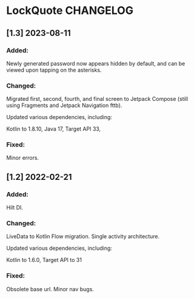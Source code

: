 # LockQuote CHANGELOG

## [1.3] 2023-08-11

### Added:
Newly generated password now appears hidden by default, and can be viewed upon tapping on the asterisks.

### Changed:
Migrated first, second, fourth, and final screen to Jetpack Compose (still using Fragments and Jetpack Navigation fttb).

Updated various dependencies, including:

Kotlin to 1.8.10,
Java 17,
Target API 33,

### Fixed:
Minor errors.

## [1.2] 2022-02-21

### Added:
Hilt DI.

### Changed:
LiveData to Kotlin Flow migration.
Single activity architecture.

Updated various dependencies, including:

Kotlin to 1.6.0,
Target API to 31

### Fixed:
Obsolete base url.
Minor nav bugs.


